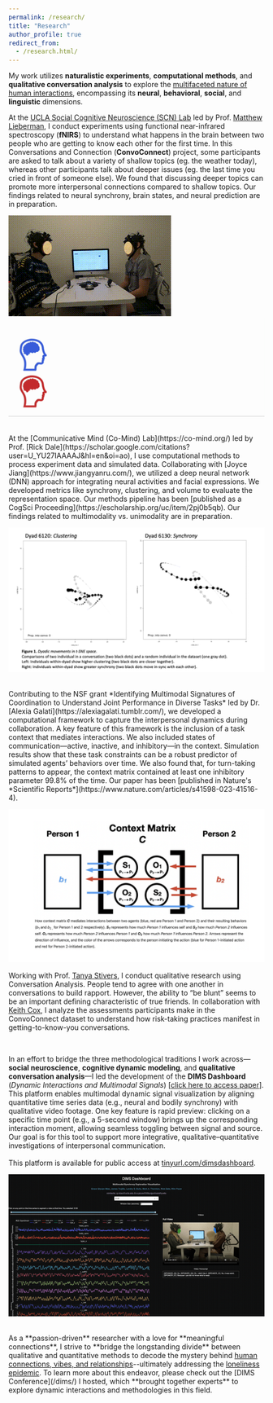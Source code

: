 ```yaml
---
permalink: /research/
title: "Research"
author_profile: true
redirect_from: 
  - /research.html/
---
```



My work utilizes **naturalistic experiments**, **computational methods**, and **qualitative conversation analysis** to explore the <u>multifaceted nature of human interactions</u>, encompassing its **neural**, **behavioral**, **social**, and **linguistic** dimensions. 

At the [UCLA Social Cognitive Neuroscience (SCN) Lab](https://www.uclascnlab.com/) led by Prof. [Matthew Lieberman](https://scholar.google.com/citations?user=BbxU8lwAAAAJ&hl=en&oi=ao), I conduct experiments using functional near-infrared spectroscopy (**fNIRS**) to understand what happens in the brain between two people who are getting to know each other for the first time. In this Conversations and Connection (**ConvoConnect**) project, some participants are asked to talk about a variety of shallow topics (eg. the weather today), whereas other participants talk about deeper issues (eg. the last time you cried in front of someone else). We found that discussing deeper topics can promote more interpersonal connections compared to shallow topics. Our findings related to neural synchrony, brain states, and neural prediction are in preparation. 

![An animated gif showing the experiment setup for ConvoConnect, where two participants equipped with fNIRS sit across each other having a conversation](/images/ConvoConnect_Setup.gif) ![An animated gif for neural synchrony](/images/NeuralSynchrony.gif)

<br>
At the [Communicative Mind (Co-Mind) Lab](https://co-mind.org/) led by Prof. [Rick Dale](https://scholar.google.com/citations?user=U_YU27IAAAAJ&hl=en&oi=ao), I use computational methods to process experiment data and simulated data. Collaborating with [Joyce Jiang](https://www.jiangyanru.com/), we utilized a deep neural network (DNN) approach for integrating neural activities and facial expressions. We developed metrics like synchrony, clustering, and volume to evaluate the representation space. Our methods pipeline has been [published as a CogSci Proceeding](https://escholarship.org/uc/item/2pj0b5qb). Our findings related to multimodality vs. unimodality are in preparation. 

![An animated gif showing dyadic movements in t-SNE space, with dots representing participants' locations in embedding space across various time points](/images/MovingDots.gif)

<br>
Contributing to the NSF grant *Identifying Multimodal Signatures of Coordination to Understand Joint Performance in Diverse Tasks* led by Dr. [Alexia Galati](https://alexiagalati.tumblr.com/), we developed a computational framework to capture the interpersonal dynamics during collaboration. A key feature of this framework is the inclusion of a task context that mediates interactions. We also included states of communication—active, inactive, and inhibitory—in the context. Simulation results show that these task constraints can be a robust predictor of simulated agents’ behaviors over time. We also found that, for turn-taking patterns to appear, the context matrix contained at least one inhibitory parameter 99.8% of the time. Our paper has been [published in Nature's *Scientific Reports*](https://www.nature.com/articles/s41598-023-41516-4).

![Context matrix illustration, Figure 1 from the Scientific Reports paper](/images/Cmatrix.png)


Working with Prof. [Tanya Stivers](https://scholar.google.com/citations?user=Redr2DYAAAAJ&hl=en&oi=ao), I conduct qualitative research using Conversation Analysis. People tend to agree with one another in conversations to build rapport. However, the ability to “be blunt” seems to be an important defining characteristic of true friends. In collaboration with [Keith Cox](https://scholar.google.com/citations?user=3bM3x_wAAAAJ&hl=en&oi=sra), I analyze the assessments participants make in the ConvoConnect dataset to understand how risk-taking practices manifest in getting-to-know-you conversations.

<br>

In an effort to bridge the three methodological traditions I work across—**social neuroscience**, **cognitive dynamic modeling**, and **qualitative conversation analysis**—I led the development of the **DIMS Dashboard** (*Dynamic Interactions and Multimodal Signals*) [[click here to access paper](https://osf.io/987fm_v1/)]. This platform enables multimodal dynamic signal visualization by aligning quantitative time series data (e.g., neural and bodily synchrony) with qualitative video footage. One key feature is rapid preview: clicking on a specific time point (e.g., a 5-second window) brings up the corresponding interaction moment, allowing seamless toggling between signal and source. Our goal is for this tool to support more integrative, qualitative–quantitative investigations of interpersonal communication.  
<br>
This platform is available for public access at [tinyurl.com/dimsdashboard](https://tinyurl.com/dimsdashboard). 

![Animated demo of the DIMS Dashboard showing synchronized visualization of neural, bodily, and conversational signals with rapid video preview functionality](/images/DIMSdemo.gif)


<br>
As a **passion-driven** researcher with a love for **meaningful connections**, I strive to **bridge the longstanding divide** between qualitative and quantitative methods to decode the mystery behind <u>human connections, vibes, and relationships</u>--ultimately addressing the <u>loneliness epidemic</u>. To learn more about this endeavor, please check out the [DIMS Conference](/dims/) I hosted, which **brought together experts** to explore dynamic interactions and methodologies in this field.
